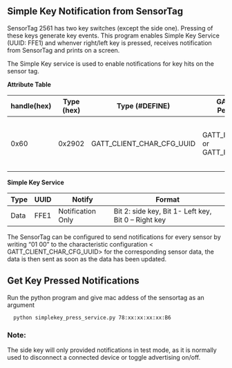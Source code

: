 ## Simple Key Notification from SensorTag

SensorTag 2561 has two key switches (except the side one). Pressing of these keys generate key events. This program
enables Simple Key Service (UUID: FFE1) and whenver right/left key is pressed, receives notification from SensorTag
and prints on a screen.


The Simple Key service is used to enable notifications for key hits on the sensor tag. 


**Attribute Table**

|handle(hex)|Type (hex)|   Type (#DEFINE)    |GATT Server Permissions| Notes      |
|-----------|----------|---------------------|-----------------------|------------|
|  0x60     |  0x2902  |GATT_CLIENT_CHAR_CFG_UUID|GATT_PERMIT_READ or GATT_PERMIT_WRITE |Write "0100" to enable notifications, "0000" to disable


**Simple Key Service**

|Type    |UUID   |   Notify 	        |  Format|
|--------|-------|--------------------|--------|
| Data   |	FFE1 |  Notification Only |	Bit 2: side key, Bit 1- Left key, Bit 0 – Right key |

The SensorTag can be configured to send notifications for every sensor by writing “01 00” to the characteristic configuration < GATT_CLIENT_CHAR_CFG_UUID> for the corresponding sensor data, the data is then sent as soon as the data has been updated.

## Get Key Pressed Notifications
Run the python program and give mac addess of the sensortag as an argument

      python simplekey_press_service.py 78:xx:xx:xx:xx:B6

### Note: 
The side key will only provided notifications in test mode, as it is normally used to disconnect a connected device 
or toggle advertising on/off. 
